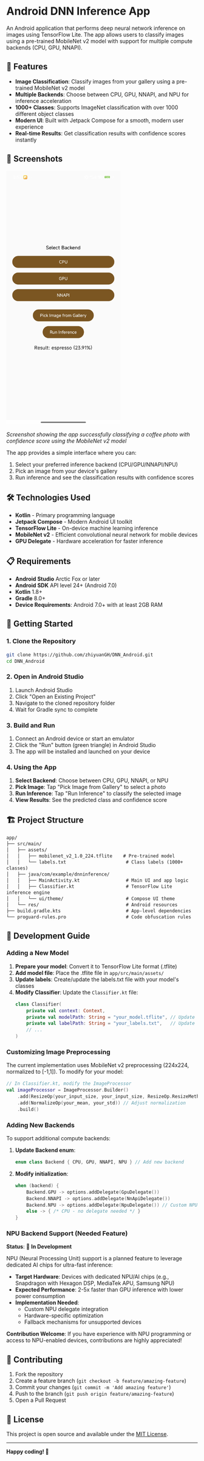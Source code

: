 # Android DNN Inference App

An Android application that performs deep neural network inference on images using TensorFlow Lite. The app allows users to classify images using a pre-trained MobileNet v2 model with support for multiple compute backends (CPU, GPU, NNAPI).

## 🚀 Features

- **Image Classification**: Classify images from your gallery using a pre-trained MobileNet v2 model
- **Multiple Backends**: Choose between CPU, GPU, NNAPI, and NPU for inference acceleration
- **1000+ Classes**: Supports ImageNet classification with over 1000 different object classes
- **Modern UI**: Built with Jetpack Compose for a smooth, modern user experience
- **Real-time Results**: Get classification results with confidence scores instantly

## 📱 Screenshots

<img src="images/app_screenshot.jpg" alt="Android DNN Inference App Screenshot" width="300">

*Screenshot showing the app successfully classifying a coffee photo with confidence score using the MobileNet v2 model*

The app provides a simple interface where you can:
1. Select your preferred inference backend (CPU/GPU/NNAPI/NPU)
2. Pick an image from your device's gallery
3. Run inference and see the classification results with confidence scores

## 🛠 Technologies Used

- **Kotlin** - Primary programming language
- **Jetpack Compose** - Modern Android UI toolkit
- **TensorFlow Lite** - On-device machine learning inference
- **MobileNet v2** - Efficient convolutional neural network for mobile devices
- **GPU Delegate** - Hardware acceleration for faster inference

## 📋 Requirements

- **Android Studio** Arctic Fox or later
- **Android SDK** API level 24+ (Android 7.0)
- **Kotlin** 1.8+
- **Gradle** 8.0+
- **Device Requirements**: Android 7.0+ with at least 2GB RAM

## 🚀 Getting Started

### 1. Clone the Repository

```bash
git clone https://github.com/zhiyuanGH/DNN_Android.git
cd DNN_Android
```

### 2. Open in Android Studio

1. Launch Android Studio
2. Click "Open an Existing Project"
3. Navigate to the cloned repository folder
4. Wait for Gradle sync to complete

### 3. Build and Run

1. Connect an Android device or start an emulator
2. Click the "Run" button (green triangle) in Android Studio
3. The app will be installed and launched on your device

### 4. Using the App

1. **Select Backend**: Choose between CPU, GPU, NNAPI, or NPU
2. **Pick Image**: Tap "Pick Image from Gallery" to select a photo
3. **Run Inference**: Tap "Run Inference" to classify the selected image
4. **View Results**: See the predicted class and confidence score

## 🏗 Project Structure

```
app/
├── src/main/
│   ├── assets/
│   │   ├── mobilenet_v2_1.0_224.tflite    # Pre-trained model
│   │   └── labels.txt                      # Class labels (1000+ classes)
│   ├── java/com/example/dnninference/
│   │   ├── MainActivity.kt                 # Main UI and app logic
│   │   ├── Classifier.kt                   # TensorFlow Lite inference engine
│   │   └── ui/theme/                       # Compose UI theme
│   └── res/                                # Android resources
├── build.gradle.kts                        # App-level dependencies
└── proguard-rules.pro                      # Code obfuscation rules
```

## 🔧 Development Guide

### Adding a New Model

1. **Prepare your model**: Convert it to TensorFlow Lite format (.tflite)
2. **Add model file**: Place the .tflite file in `app/src/main/assets/`
3. **Update labels**: Create/update the labels.txt file with your model's classes
4. **Modify Classifier**: Update the `Classifier.kt` file:
   ```kotlin
   class Classifier(
       private val context: Context,
       private val modelPath: String = "your_model.tflite", // Update this
       private val labelPath: String = "your_labels.txt",   // Update this
       // ...
   )
   ```

### Customizing Image Preprocessing

The current implementation uses MobileNet v2 preprocessing (224x224, normalized to [-1,1]). To modify for your model:

```kotlin
// In Classifier.kt, modify the ImageProcessor
val imageProcessor = ImageProcessor.Builder()
    .add(ResizeOp(your_input_size, your_input_size, ResizeOp.ResizeMethod.BILINEAR))
    .add(NormalizeOp(your_mean, your_std)) // Adjust normalization
    .build()
```

### Adding New Backends

To support additional compute backends:

1. **Update Backend enum**:
   ```kotlin
   enum class Backend { CPU, GPU, NNAPI, NPU } // Add new backend
   ```

2. **Modify initialization**:
   ```kotlin
   when (backend) {
       Backend.GPU -> options.addDelegate(GpuDelegate())
       Backend.NNAPI -> options.addDelegate(NnApiDelegate())
       Backend.NPU -> options.addDelegate(NpuDelegate()) // Custom NPU delegate
       else -> { /* CPU - no delegate needed */ }
   }
   ```

### NPU Backend Support (Needed Feature)

**Status**: 🚧 **In Development**

NPU (Neural Processing Unit) support is a planned feature to leverage dedicated AI chips for ultra-fast inference:

- **Target Hardware**: Devices with dedicated NPU/AI chips (e.g., Snapdragon with Hexagon DSP, MediaTek APU, Samsung NPU)
- **Expected Performance**: 2-5x faster than GPU inference with lower power consumption
- **Implementation Needed**: 
  - Custom NPU delegate integration
  - Hardware-specific optimization
  - Fallback mechanisms for unsupported devices

**Contribution Welcome**: If you have experience with NPU programming or access to NPU-enabled devices, contributions are highly appreciated!




## 🤝 Contributing

1. Fork the repository
2. Create a feature branch (`git checkout -b feature/amazing-feature`)
3. Commit your changes (`git commit -m 'Add amazing feature'`)
4. Push to the branch (`git push origin feature/amazing-feature`)
5. Open a Pull Request

## 📝 License

This project is open source and available under the [MIT License](LICENSE).

---

**Happy coding! 🎉** 